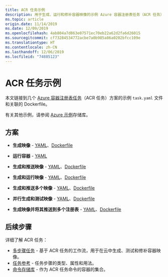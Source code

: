 ```yaml
---
title: ACR 任务示例
description: 用于生成、运行和修补容器映像的示例 Azure 容器注册表任务（ACR 任务）
ms.topic: article
origin.date: 11/14/2019
ms.date: 12/09/2019
ms.openlocfilehash: 4ab804a7d863e07571ec70eb22a62d2fa6d26015
ms.sourcegitcommit: cf73284534772acbe7a0b985a86a0202bfcc109e
ms.translationtype: HT
ms.contentlocale: zh-CN
ms.lasthandoff: 12/06/2019
ms.locfileid: "74885123"
---
```

# <a name="acr-tasks-samples"></a>ACR 任务示例

本文链接到几个 [Azure 容器注册表任务](container-registry-tasks-overview.md)（ACR 任务）方案的示例 `task.yaml` 文件和关联的 Dockerfile。 

有关其他示例，请参阅 [Azure 示例][task-examples]存储库。

## <a name="scenarios"></a>方案

* **生成映像** - [YAML](https://github.com/Azure-Samples/acr-tasks/blob/master/build-hello-world.yaml)、[Dockerfile](https://github.com/Azure-Samples/acr-tasks/blob/master/hello-world.dockerfile)

* **运行容器** - [YAML](https://github.com/Azure-Samples/acr-tasks/blob/master/bash-echo.yaml)

* **生成和推送映像** - [YAML](https://github.com/Azure-Samples/acr-tasks/blob/master/build-push-hello-world.yaml)、[Dockerfile](https://github.com/Azure-Samples/acr-tasks/blob/master/hello-world.dockerfile)

* **生成和运行映像** - [YAML](https://github.com/Azure-Samples/acr-tasks/blob/master/build-run-hello-world.yaml)、[Dockerfile](https://github.com/Azure-Samples/acr-tasks/blob/master/hello-world.dockerfile)

* **生成和推送多个映像** -  [YAML](https://github.com/Azure-Samples/acr-tasks/blob/master/build-push-hello-world-multi.yaml)、[Dockerfile](https://github.com/Azure-Samples/acr-tasks/blob/master/hello-world.dockerfile)

* **并行生成和测试映像** -  [YAML](https://github.com/Azure-Samples/acr-tasks/blob/master/when-parallel.yaml)、[Dockerfile](https://github.com/Azure-Samples/acr-tasks/blob/master/hello-world.dockerfile)

* **生成映像并将其推送到多个注册表** - [YAML](https://github.com/Azure-Samples/acr-tasks/blob/master/multipleRegistries/testtask.yaml)、[Dockerfile](https://github.com/Azure-Samples/acr-tasks/blob/master/multipleRegistries/hello-world.dockerfile)

## <a name="next-steps"></a>后续步骤

详细了解 ACR 任务：

* [多步骤任务](container-registry-tasks-multi-step.md) - 基于 ACR 任务的工作流，用于在云中生成、测试和修补容器映像。
* [任务参考](container-registry-tasks-reference-yaml.md) - 任务步骤的类型、属性和用法。
* [命令存储库](https://github.com/AzureCR/cmd) - 作为 ACR 任务命令的容器的集合。

<!-- LINKS - External -->

[task-examples]: https://github.com/Azure-Samples/acr-tasks

<!-- Update_Description: new article about container registry tasks samples -->
<!--NEW.date: 12/09/2019-->